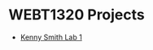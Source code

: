# WEBT1320 Projects

<ul>
    <li><a href="Intro_HTML/index.html" target="_blank">Kenny Smith Lab 1</a></li>
</ul>